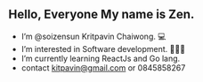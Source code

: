 ## Hello, Everyone My name is Zen.

- I’m @soizensun Kritpavin Chaiwong. 💻
- I’m interested in Software development. 👨🏼‍💻
- I’m currently learning ReactJs and Go lang.
- contact kitpavin@gmail.com or 0845858267

<!---
soizensun/soizensun is a ✨ special ✨ repository because its `README.md` (this file) appears on your GitHub profile.
You can click the Preview link to take a look at your changes.
--->

